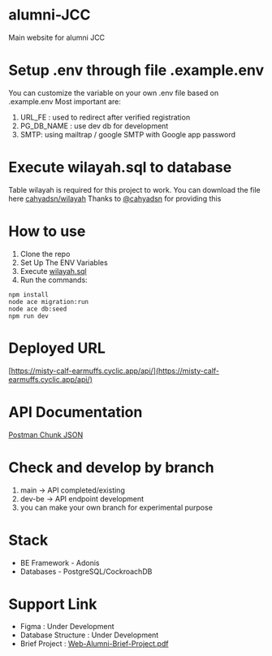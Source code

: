 # alumni-JCC
Main website for alumni JCC

# Setup .env through file .example.env
You can customize the variable on your own .env file based on .example.env
Most important are: 
1. URL_FE : used to redirect after verified registration
2. PG_DB_NAME : use dev db for development
3. SMTP: using mailtrap / google SMTP with Google app password

# Execute wilayah.sql to database
Table wilayah is required for this project to work.
You can download the file here [cahyadsn/wilayah](https://github.com/cahyadsn/wilayah/blob/master/db/wilayah.sql)
Thanks to [@cahyadsn](https://github.com/cahyadsn) for providing this

# How to use
1. Clone the repo
2. Set Up The ENV Variables
3. Execute [wilayah.sql](https://github.com/cahyadsn/wilayah/blob/master/db/wilayah.sql)
4. Run the commands:
```
npm install
node ace migration:run
node ace db:seed
npm run dev
```

# Deployed URL
[https://misty-calf-earmuffs.cyclic.app/api/](https://misty-calf-earmuffs.cyclic.app/api/)
# API Documentation
[Postman Chunk JSON](https://api.postman.com/collections/10819275-af77b35a-e952-4022-affe-1f79bc04c761?access_key=PMAT-01GWVEG9SKW6C71P51M8M48WZY)


# Check and develop by branch
1. main -> API completed/existing
2. dev-be -> API endpoint development
3. you can make your own branch for experimental purpose

# Stack
- BE Framework - Adonis
- Databases - PostgreSQL/CockroachDB

# Support Link
- Figma : Under Development
- Database Structure : Under Development
- Brief Project : [Web-Alumni-Brief-Project.pdf](https://drive.google.com/file/d/1qMKNTlt5f4aaMQgOg3RVHPKr1p4-pdlZ/view?usp=sharing)
